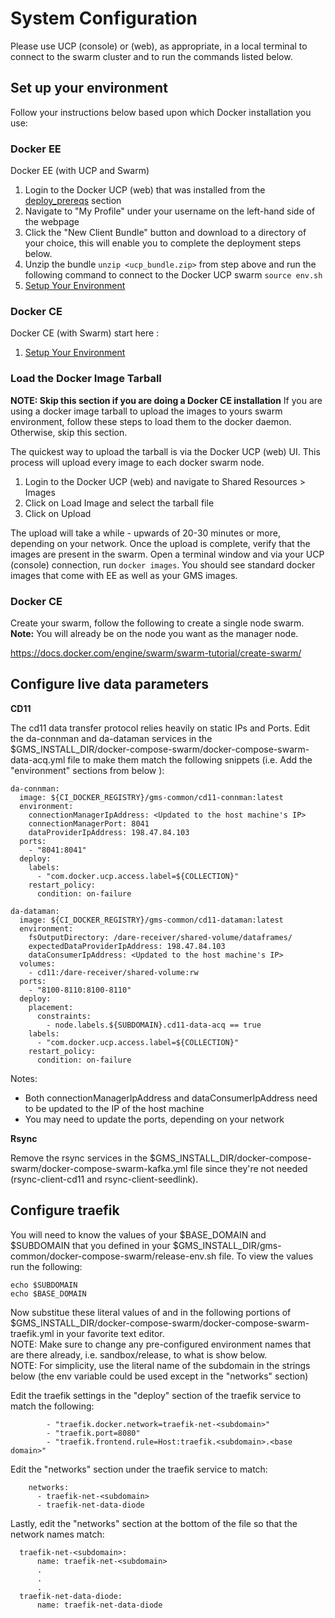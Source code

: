 # System Configuration

Please use UCP (console) or (web), as appropriate, in a local terminal to connect to the swarm cluster and to run the commands listed below.

## Set up your environment
Follow your instructions below based upon which Docker installation you use:

### Docker EE
Docker EE (with UCP and Swarm)

1. Login to the Docker UCP (web) that was installed from the [deploy_prereqs](/docs/deploy_prereqs) section
2. Navigate to "My Profile" under your username on the left-hand side of the webpage
3. Click the "New Client Bundle" button and download to a directory of your choice, this will enable you to complete the deployment steps below.
4. Unzip the bundle `unzip <ucp_bundle.zip>` from step above and run the following command to connect to the Docker UCP swarm `source env.sh`
5. [Setup Your Environment](/docs/env_setup/README.md)

### Docker CE
Docker CE (with Swarm) start here :

1. [Setup Your Environment](/docs/env_setup/README.md)

### Load the Docker Image Tarball

**NOTE: Skip this section if you are doing a Docker CE installation**
If you are using a docker image tarball to upload the images to yours swarm environment, follow these steps to load them to the docker daemon. Otherwise, skip this section.

The quickest way to upload the tarball is via the Docker UCP (web) UI. This process will upload every image to each docker swarm node.

1. Login to the Docker UCP (web) and navigate to Shared Resources > Images
2. Click on Load Image and select the tarball file
3. Click on Upload  

The upload will take a while - upwards of 20-30 minutes or more, depending on your network. Once the upload is complete, verify that the images are present in the swarm. Open a terminal
window and via your UCP (console) connection, run `docker images`. You should see standard docker images that come with EE as well as your GMS images.

### Docker CE
Create your swarm, follow the following to create a single node swarm.  **Note:** You will already be on the node you want as the manager node.

https://docs.docker.com/engine/swarm/swarm-tutorial/create-swarm/

## Configure live data parameters

**CD11**

The cd11 data transfer protocol relies heavily on static IPs and Ports. Edit the 
da-connman and da-dataman services in the $GMS_INSTALL_DIR/docker-compose-swarm/docker-compose-swarm-data-acq.yml 
file to make them match the following snippets (i.e. Add the "environment" 
sections from below ):

```
da-connman:
  image: ${CI_DOCKER_REGISTRY}/gms-common/cd11-connman:latest
  environment:
    connectionManagerIpAddress: <Updated to the host machine's IP>
    connectionManagerPort: 8041
    dataProviderIpAddress: 198.47.84.103
  ports:
    - "8041:8041"
  deploy:
    labels:
      - "com.docker.ucp.access.label=${COLLECTION}"
    restart_policy:
      condition: on-failure

da-dataman:
  image: ${CI_DOCKER_REGISTRY}/gms-common/cd11-dataman:latest
  environment:
    fsOutputDirectory: /dare-receiver/shared-volume/dataframes/
    expectedDataProviderIpAddress: 198.47.84.103
    dataConsumerIpAddress: <Updated to the host machine's IP>
  volumes:
    - cd11:/dare-receiver/shared-volume:rw
  ports:
    - "8100-8110:8100-8110"
  deploy:
    placement:
      constraints:
        - node.labels.${SUBDOMAIN}.cd11-data-acq == true
    labels:
      - "com.docker.ucp.access.label=${COLLECTION}"
    restart_policy:
      condition: on-failure
```

Notes:
- Both connectionManagerIpAddress and dataConsumerIpAddress need to be updated to the IP of the host machine
- You may need to update the ports, depending on your network

**Rsync**

Remove the rsync services in the $GMS_INSTALL_DIR/docker-compose-swarm/docker-compose-swarm-kafka.yml file since they're not needed (rsync-client-cd11 and rsync-client-seedlink).

## Configure traefik

You will need to know the values of your $BASE_DOMAIN and $SUBDOMAIN that you defined in your $GMS_INSTALL_DIR/gms-common/docker-compose-swarm/release-env.sh file.  To view the values run the following:

```
echo $SUBDOMAIN
echo $BASE_DOMAIN
```

Now substitue these literal values of <subdomain> and <base domain> in the following portions of $GMS_INSTALL_DIR/docker-compose-swarm/docker-compose-swarm-traefik.yml in your favorite text editor.  
NOTE: Make sure to change any pre-configured environment names that are there already, i.e. sandbox/release, to what is show below.  
NOTE: For simplicity, use the literal name of the subdomain in the <subdomain> strings below (the env variable could be used except in the "networks" section)

Edit the traefik settings in the "deploy" section of the traefik service to match the following:

```
        - "traefik.docker.network=traefik-net-<subdomain>"
        - "traefik.port=8080"
        - "traefik.frontend.rule=Host:traefik.<subdomain>.<base domain>"
```

Edit the "networks" section under the traefik service to match:  

```
    networks:
      - traefik-net-<subdomain>
      - traefik-net-data-diode
```

Lastly, edit the "networks" section at the bottom of the file so that the network names match:  

```
  traefik-net-<subdomain>:
      name: traefik-net-<subdomain>
      .
      .
      .
  traefik-net-data-diode:
      name: traefik-net-data-diode
```

